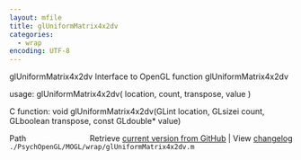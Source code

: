```yaml
---
layout: mfile
title: glUniformMatrix4x2dv
categories:
  - wrap
encoding: UTF-8
---
```


glUniformMatrix4x2dv  Interface to OpenGL function glUniformMatrix4x2dv

usage:  glUniformMatrix4x2dv( location, count, transpose, value )

C function:  void glUniformMatrix4x2dv(GLint location, GLsizei count, GLboolean transpose, const GLdouble\* value)


<div class="code_header" style="text-align:right;">
  <span style="float:left;">Path&nbsp;&nbsp;</span> <span class="counter">Retrieve <a href=
  "https://raw.github.com/Psychtoolbox-3/Psychtoolbox-3/beta/./PsychOpenGL/MOGL/wrap/glUniformMatrix4x2dv.m">current version from GitHub</a> | View <a href=
  "https://github.com/Psychtoolbox-3/Psychtoolbox-3/commits/beta/./PsychOpenGL/MOGL/wrap/glUniformMatrix4x2dv.m">changelog</a></span>
</div>
<div class="code">
  <code>./PsychOpenGL/MOGL/wrap/glUniformMatrix4x2dv.m</code>
</div>
